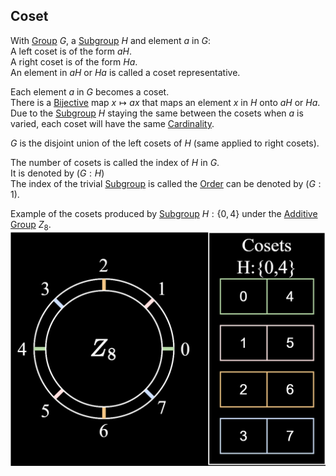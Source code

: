 ## Coset  
With [Group](./Group.md) $G$, a [Subgroup](./Subgroup.md) $H$ and element $a$ in $G$:  
A left coset is of the form $aH$.  
A right coset is of the form $Ha$.  
An element in $aH$ or $Ha$ is called a coset representative.  
  
Each element $a$ in $G$ becomes a coset.  
There is a [Bijective](../Mapping/Bijective.md) map $x \mapsto ax$ that maps an element $x$ in $H$ onto $aH$ or $Ha$.  
Due to the [Subgroup](./Subgroup.md) $H$ staying the same between the cosets when $a$ is varied, each coset will have the same [Cardinality](../Sets/Cardinality.md).  
  
$G$ is the disjoint union of the left cosets of $H$ (same applied to right cosets).  
  
The number of cosets is called the index of $H$ in $G$.  
It is denoted by $(G:H)$  
The index of the trivial [Subgroup](./Subgroup.md) is called the [Order](./Order.md) can be denoted by $(G:1)$.  
  
Example of the cosets produced by [Subgroup](./Subgroup.md) $H: \{0,4\}$ under the [Additive](../Law-of-composition.md#Additive) [Group](./Group.md) $Z_8$.  
![Coset.svg](../_images/Coset.svg)